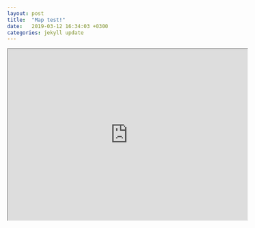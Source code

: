 ```yaml
---
layout: post
title:  "Map test!"
date:   2019-03-12 16:34:03 +0300
categories: jekyll update
---
```


<iframe src="https://yandex.ru/map-widget/v1/-/CBBK4Xs60B" width="560" height="400" frameborder="1" allowfullscreen="allowfullscreen"></iframe>